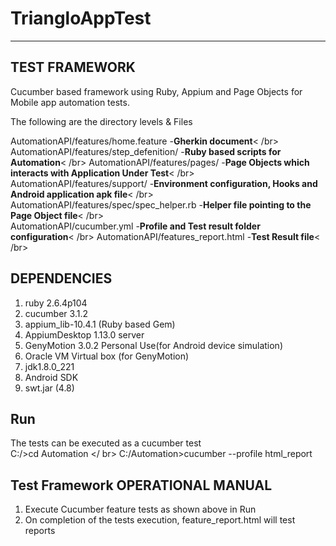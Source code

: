 # TriangloAppTest
----------------
TEST FRAMEWORK
----------------

Cucumber based framework using Ruby, Appium and Page Objects for Mobile app automation tests.

The following are the directory levels & Files

AutomationAPI/features/home.feature 		-**Gherkin document**< /br>			
AutomationAPI/features/step_defenition/		-**Ruby based scripts for Automation**< /br> 
AutomationAPI/features/pages/				-**Page Objects which interacts with Application Under Test**< /br>
AutomationAPI/features/support/				-**Environment configuration, Hooks and Android application apk file**< /br> 
AutomationAPI/features/spec/spec_helper.rb	-**Helper file pointing to the Page Object file**< /br>			
AutomationAPI/cucumber.yml					-**Profile and Test result folder configuration**< /br>
AutomationAPI/features_report.html			-**Test Result file**< /br> 

DEPENDENCIES
------------
1) ruby 2.6.4p104
2) cucumber 3.1.2
3) appium_lib-10.4.1 (Ruby based Gem)
4) AppiumDesktop 1.13.0 server
5) GenyMotion 3.0.2 Personal Use(for Android device simulation)
6) Oracle VM Virtual box (for GenyMotion) 
7) jdk1.8.0_221
8) Android SDK 
9) swt.jar (4.8)  


Run
--------------
The tests can be executed as a cucumber test  
C:/>cd Automation </ br>
C:/Automation>cucumber --profile html_report

Test Framework OPERATIONAL MANUAL
---------------------------------
1. Execute Cucumber feature tests  as shown above in Run 
2. On completion of the tests execution, feature_report.html will test reports
